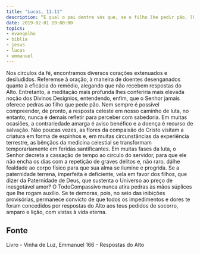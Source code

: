 ```yaml
---
title: "Lucas, 11:11"
description: “E qual o pai dentre vós que, se o filho lhe pedir pão, lhe dará uma pedra?” Jesus (Lucas, 11:11)
date: 2019-02-01 19:00:00
topics: 
- evangelho
- biblia
- jesus
- lucas
- emmanuel
---
```



Nos círculos da fé, encontramos diversos corações extenuados e
desiludidos. Referem­se à oração, à maneira de doentes desenganados quanto à
eficácia do remédio, alegando que não recebem respostas do Alto.
Entretanto, a meditação mais profunda lhes conferiria mais elevada noção
dos Divinos Desígnios, entendendo, enfim, que o Senhor jamais oferece pedras ao
filho que pede pão.
Nem sempre é possível compreender, de pronto, a resposta celeste em
nosso caminho de luta, no entanto, nunca é demais refletir para perceber com
sabedoria.
Em muitas ocasiões, a contrariedade amarga é aviso benéfico e a doença é
recurso de salvação.
Não poucas vezes, as flores da compaixão do Cristo visitam a criatura em
forma de espinhos e, em muitas circunstâncias da experiência terrestre, as bênçãos
da medicina celestial se transformam temporariamente em feridas santificantes.
Em muitas fases da luta, o Senhor decreta a cassação de tempo ao círculo
do servidor, para que ele não encha os dias com a repetição de graves delitos e, não
raro, dá­lhe fealdade ao corpo físico para que sua alma se ilumine e progrida.
Se a paternidade terrena, imperfeita e deficiente, vela em favor dos filhos,
que dizer da Paternidade de Deus, que sustenta o Universo ao preço de inesgotável
amor?
O Todo­Compassivo nunca atira pedras às mãos súplices que lhe rogam
auxílio.
Se te demoras, pois, no seio das inibições provisórias, permanece convicto
de que todos os impedimentos e dores te foram concedidos por respostas do Alto aos
teus pedidos de socorro, amparo e lição, com vistas à vida eterna.




## Fonte
Livro - Vinha de Luz, Emmanuel
166 - Respostas do Alto
